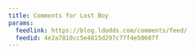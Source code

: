 ```yaml
---
title: Comments for Lost Boy
params:
  feedlink: https://blog.ldodds.com/comments/feed/
  feedid: 4e2a7810cc5e4815d297c77f4e50607f
---
```

